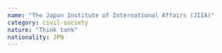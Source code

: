 ```yaml
---
name: "The Japan Institute of International Affairs (JIIA)"
category: civil-society
nature: "Think tank"
nationality: JPN
---
```

    